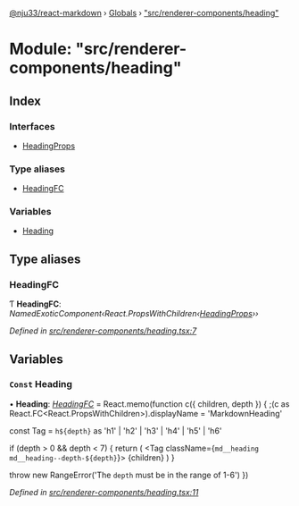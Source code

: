 [@nju33/react-markdown](../README.md) › [Globals](../globals.md) › ["src/renderer-components/heading"](_src_renderer_components_heading_.md)

# Module: "src/renderer-components/heading"

## Index

### Interfaces

* [HeadingProps](../interfaces/_src_renderer_components_heading_.headingprops.md)

### Type aliases

* [HeadingFC](_src_renderer_components_heading_.md#headingfc)

### Variables

* [Heading](_src_renderer_components_heading_.md#const-heading)

## Type aliases

###  HeadingFC

Ƭ **HeadingFC**: *NamedExoticComponent‹React.PropsWithChildren‹[HeadingProps](../interfaces/_src_renderer_components_heading_.headingprops.md)››*

*Defined in [src/renderer-components/heading.tsx:7](https://github.com/nju33/react-markdown/blob/3861cd2/src/renderer-components/heading.tsx#L7)*

## Variables

### `Const` Heading

• **Heading**: *[HeadingFC](_src_renderer_components_heading_.md#headingfc)* = React.memo(function c({ children, depth }) {
  ;(c as React.FC<React.PropsWithChildren<HeadingProps>>).displayName =
    'MarkdownHeading'

  const Tag = `h${depth}` as 'h1' | 'h2' | 'h3' | 'h4' | 'h5' | 'h6'

  if (depth > 0 && depth < 7) {
    return (
      <Tag className={`md__heading md__heading--depth-${depth}`}>
        {children}
      </Tag>
    )
  }

  throw new RangeError('The `depth` must be in the range of 1-6')
})

*Defined in [src/renderer-components/heading.tsx:11](https://github.com/nju33/react-markdown/blob/3861cd2/src/renderer-components/heading.tsx#L11)*
